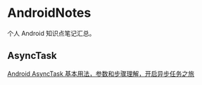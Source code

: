 # AndroidNotes

个人 Android 知识点笔记汇总。

## AsyncTask

[Android AsyncTask 基本用法，参数和步骤理解，开启异步任务之旅](https://github.com/AstroGypsophila/AndroidNotes/blob/master/AsyncTask/Android%20AsyncTask%20%E5%9F%BA%E6%9C%AC%E7%94%A8%E6%B3%95%EF%BC%8C%E5%8F%82%E6%95%B0%E5%92%8C%E6%AD%A5%E9%AA%A4%E7%90%86%E8%A7%A3%EF%BC%8C%E5%BC%80%E5%90%AF%E5%BC%82%E6%AD%A5%E4%BB%BB%E5%8A%A1%E4%B9%8B%E6%97%85.md)